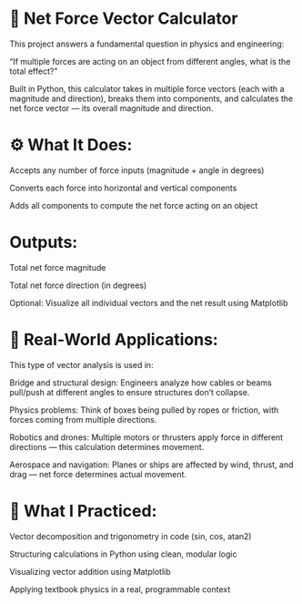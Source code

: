 
# 🧲 Net Force Vector Calculator
This project answers a fundamental question in physics and engineering:

“If multiple forces are acting on an object from different angles, what is the total effect?”

Built in Python, this calculator takes in multiple force vectors (each with a magnitude and direction), breaks them into components, and calculates the net force vector — its overall magnitude and direction.

# ⚙️ What It Does: 

Accepts any number of force inputs (magnitude + angle in degrees)

Converts each force into horizontal and vertical components

Adds all components to compute the net force acting on an object

# Outputs:

Total net force magnitude

Total net force direction (in degrees)

Optional: Visualize all individual vectors and the net result using Matplotlib

# 🌉 Real-World Applications:

This type of vector analysis is used in:

Bridge and structural design: Engineers analyze how cables or beams pull/push at different angles to ensure structures don’t collapse.

Physics problems: Think of boxes being pulled by ropes or friction, with forces coming from multiple directions.

Robotics and drones: Multiple motors or thrusters apply force in different directions — this calculation determines movement.

Aerospace and navigation: Planes or ships are affected by wind, thrust, and drag — net force determines actual movement.

# 🧠 What I Practiced: 
Vector decomposition and trigonometry in code (sin, cos, atan2)

Structuring calculations in Python using clean, modular logic

Visualizing vector addition using Matplotlib

Applying textbook physics in a real, programmable context

